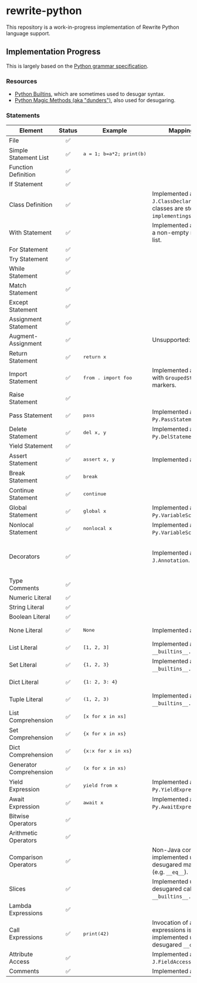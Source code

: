 # rewrite-python

This repository is a work-in-progress implementation of Rewrite Python language support.

## Implementation Progress

This is largely based on the [Python grammar specification](https://docs.python.org/3/reference/grammar.html).

### Resources

- [Python Builtins](https://docs.python.org/3/library/functions.html), which are sometimes used to desugar syntax.
- [Python Magic Methods (aka "dunders")](https://docs.python.org/3/library/operator.html), also used for desugaring.

### Statements

| Element                 | Status | Example                           | Mapping Notes                                                                       | Limitations                                       |
|-------------------------|:------:|-----------------------------------|-------------------------------------------------------------------------------------|---------------------------------------------------|
| File                    |   ✅    |                                   |                                                                                     |                                                   |
| Simple Statement List   |   ✅    | <pre>a = 1; b=a*2; print(b)</pre> |                                                                                     |                                                   |
| Function Definition     |   ✅    |                                   |                                                                                     |                                                   |
| If Statement            |   ✅    |                                   |                                                                                     |                                                   |
| Class Definition        |   ✅    |                                   | Implemented as `J.ClassDeclaration`. Base classes are stored in `implementings`.    |                                                   |
| With Statement          |   ✅    |                                   | Implemented as `J.Try` with a non-empty resources list.                             |                                                   |
| For Statement           |   ✅    |                                   |                                                                                     |                                                   |
| Try Statement           |   ✅    |                                   |                                                                                     |                                                   |
| While Statement         |   ✅    |                                   |                                                                                     |                                                   |
| Match Statement         |   ✅    |                                   |                                                                                     |                                                   |
| Except Statement        |   ✅    |                                   |                                                                                     |                                                   |
| Assignment Statement    |   ✅    |                                   |                                                                                     |                                                   |
| Augment-Assignment      |   ✅    |                                   | Unsupported: `//`, `**`, `%`, `@`.                                                  |                                                   |
| Return Statement        |   ✅    | <pre>return x</pre>               |                                                                                     |                                                   |
| Import Statement        |   ✅    | <pre>from . import foo</pre>      | Implemented as `J.Import`, with `GroupedStatement` markers.                         |                                                   |
| Raise Statement         |   ✅    |                                   |                                                                                     |                                                   |
| Pass Statement          |   ✅    | <pre>pass</pre>                   | Implemented as `Py.PassStatement`.                                                  |                                                   |
| Delete Statement        |   ✅    | <pre>del x, y</pre>               | Implemented as `Py.DelStatement`.                                                   |                                                   |
| Yield Statement         |   ✅    |                                   |                                                                                     |                                                   |
| Assert Statement        |   ✅    | <pre>assert x, y</pre>            | Implemented as `Py.Assert`.                                                         |                                                   |
| Break Statement         |   ✅    | <pre>break</pre>                  |                                                                                     |                                                   |
| Continue Statement      |   ✅    | <pre>continue</pre>               |                                                                                     |                                                   |
| Global Statement        |   ✅    | <pre>global x</pre>               | Implemented as `Py.VariableScopeStatement`.                                         |                                                   |
| Nonlocal Statement      |   ✅    | <pre>nonlocal x</pre>             | Implemented as `Py.VariableScopeStatement`.                                         |                                                   |
| Decorators              |   ✅    |                                   | Implemented as `J.Annotation`.                                                      | Does not support arbitrary expressions (PEP 614). |
| Type Comments           |   ✅    |                                   |                                                                                     |                                                   |
| Numeric Literal         |   ✅    |                                   |                                                                                     |                                                   |
| String Literal          |   ✅    |                                   |                                                                                     |                                                   |
| Boolean Literal         |   ✅    |                                   |                                                                                     |                                                   |
| None Literal            |   ✅    | <pre>None</pre>                   | Implemented as Java `null`.                                                         |                                                   |
| List Literal            |   ✅    | <pre>[1, 2, 3]</pre>              | Implemented as `__builtins__.list` call.                                            |                                                   |
| Set Literal             |   ✅    | <pre>{1, 2, 3}</pre>              | Implemented as `__builtins__.set` call.                                             |                                                   |
| Dict Literal            |   ✅    | <pre>{1: 2, 3: 4}</pre>           |                                                                                     |                                                   |
| Tuple Literal           |   ✅    | <pre>(1, 2, 3)</pre>              | Implemented as `__builtins__.tuple` call.                                           |                                                   |
| List Comprehension      |   ✅    | <pre>[x for x in xs]</pre>        |                                                                                     |                                                   |
| Set Comprehension       |   ✅    | <pre>{x for x in xs}</pre>        |                                                                                     |                                                   |
| Dict Comprehension      |   ✅    | <pre>{x:x for x in xs}</pre>      |                                                                                     |                                                   |
| Generator Comprehension |   ✅    | <pre>(x for x in xs)</pre>        |                                                                                     |                                                   |
| Yield Expression        |   ✅    | <pre>yield from x</pre>           | Implemented as `Py.YieldExpression`.                                                |                                                   |
| Await Expression        |   ✅    | <pre>await x</pre>                | Implemented as `Py.AwaitExpression`.                                                |                                                   |
| Bitwise Operators       |   ✅    |                                   |                                                                                     |                                                   |
| Arithmetic Operators    |   ✅    |                                   |                                                                                     |                                                   |
| Comparison Operators    |   ✅    |                                   | Non-Java comparisons are implemented using desugared magic methods (e.g. `__eq__`). |                                                   |
| Slices                  |   ✅    |                                   | Implemented using a desugared call to `__builtins__.slice`.                         |                                                   |
| Lambda Expressions      |   ✅    |                                   |                                                                                     |                                                   |
| Call Expressions        |   ✅    | <pre>print(42)</pre>              | Invocation of arbitrary expressions is implemented using desugared `__call__`.      |                                                   |
| Attribute Access        |   ✅    |                                   | Implemented as `J.FieldAccess`.                                                     |                                                   |
| Comments                |   ✅    |                                   | Implemented as `PyComment`.                                                         |                                                   |
